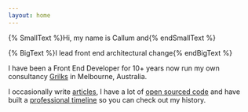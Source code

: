 ```yaml
---
layout: home
---
```


{% SmallText %}Hi, my name is Callum and{% endSmallText %}

{% BigText %}I lead front end architectural change{% endBigText %}

I have been a Front End Developer for 10+ years now run my own consultancy [Grilks](https://grilks.com) in Melbourne, Australia.

I occasionally write [articles](articles), I have a lot of [open sourced code](https://github.com/csi-lk) and have built a [professional timeline](/timeline) so you can check out my history.
